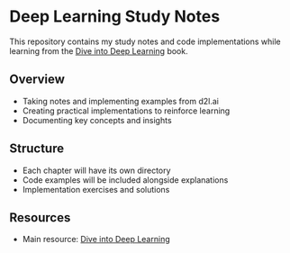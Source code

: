 # Deep Learning Study Notes

This repository contains my study notes and code implementations while learning from the [Dive into Deep Learning](https://d2l.ai/) book.

## Overview
- Taking notes and implementing examples from d2l.ai
- Creating practical implementations to reinforce learning
- Documenting key concepts and insights

## Structure
- Each chapter will have its own directory
- Code examples will be included alongside explanations
- Implementation exercises and solutions

## Resources
- Main resource: [Dive into Deep Learning](https://d2l.ai/)
